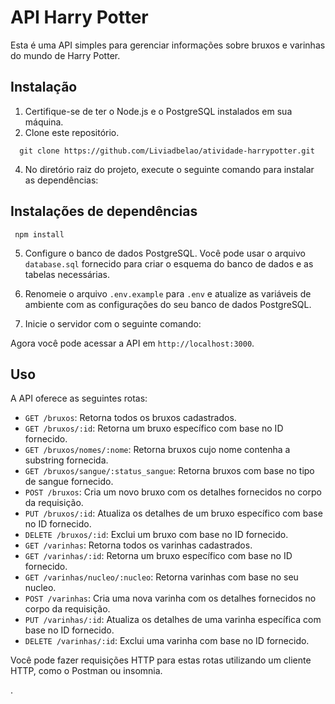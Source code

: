 # API Harry Potter

Esta é uma API simples para gerenciar informações sobre bruxos e varinhas do mundo de Harry Potter.

## Instalação

1. Certifique-se de ter o Node.js e o PostgreSQL instalados em sua máquina.
2. Clone este repositório.
  ```
    git clone https://github.com/Liviadbelao/atividade-harrypotter.git
  ```
  
4. No diretório raiz do projeto, execute o seguinte comando para instalar as dependências:
## Instalações de dependências
```
 npm install
```
5. Configure o banco de dados PostgreSQL. Você pode usar o arquivo `database.sql` fornecido para criar o esquema do banco de dados e as tabelas necessárias.

6. Renomeie o arquivo `.env.example` para `.env` e atualize as variáveis de ambiente com as configurações do seu banco de dados PostgreSQL.

7. Inicie o servidor com o seguinte comando:


Agora você pode acessar a API em `http://localhost:3000`.

## Uso

A API oferece as seguintes rotas:

- `GET /bruxos`: Retorna todos os bruxos cadastrados.
- `GET /bruxos/:id`: Retorna um bruxo específico com base no ID fornecido.
- `GET /bruxos/nomes/:nome`: Retorna bruxos cujo nome contenha a substring fornecida.
- `GET /bruxos/sangue/:status_sangue`: Retorna bruxos com base no tipo de sangue fornecido.
- `POST /bruxos`: Cria um novo bruxo com os detalhes fornecidos no corpo da requisição.
- `PUT /bruxos/:id`: Atualiza os detalhes de um bruxo específico com base no ID fornecido.
- `DELETE /bruxos/:id`: Exclui um bruxo com base no ID fornecido.
- `GET /varinhas`: Retorna todos os varinhas cadastrados.
- `GET /varinhas/:id`: Retorna um bruxo específico com base no ID fornecido.
- `GET /varinhas/nucleo/:nucleo`: Retorna varinhas com base no seu nucleo.
- `POST /varinhas`: Cria uma nova varinha com os detalhes fornecidos no corpo da requisição.
- `PUT /varinhas/:id`: Atualiza os detalhes de uma varinha específica com base no ID fornecido.
- `DELETE /varinhas/:id`: Exclui uma varinha com base no ID fornecido.


Você pode fazer requisições HTTP para estas rotas utilizando um cliente HTTP, como o Postman ou insomnia.

.
